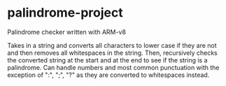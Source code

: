 # palindrome-project
Palindrome checker written with ARM-v8

Takes in a string and converts all characters to lower case if they are not and then removes all whitespaces in the string. Then, 
recursively checks the converted string at the start and at the end to see if the string is a palindrome. Can handle numbers and most
common punctuation with the exception of ":", ";", "?" as they are converted to whitespaces instead.
